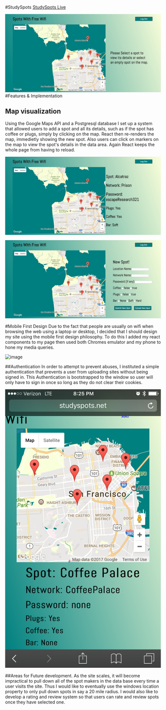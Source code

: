 #StudySpots
[StudySpots Live](http://www.studyspots.net)

![image](./docs/spotsnodata.jpeg)
#Features & Implementation

## Map visualization
Using the Google Maps API and a Postgresql database I set up a system that allowed users to add a spot and all its details, such as if the spot has coffee or plugs, simply by clicking on the map.  React then re-renders the map, immedietly showing the new spot.  Also users can click on markers on the map to view the spot's details in the data area.  Again React keeps the whole page from having to reload.

![image](./docs/spotdata.jpeg)

![image](./docs/spotsform.jpeg)

#Mobile First Design
Due to the fact that people are usually on wifi when browsing the web using a laptop or desktop, I decided that I should design my site using the mobile first design philosophy.  To do this I added my react components to my page then used both Chromes emulator and my phone to hone my media queries.

![image](./docs/spotauth.jpeg)

##Authentication
In order to attempt to prevent abuses, I instituted a simple authentication that prevents a user from uploading sites without being signed in.  This Authentication is bootstrapped to the window so user will only have to sign in once so long as they do not clear their cookies.

![image](./docs/spotsphone.PNG)

##Areas for Future development.
As the site scales, it will become impractical to pull down all of the spot makers in the data base every time a user visits the site.  Thus I would like to eventually use the windows location property to only pull down spots in say a 20 mile radius.  I would also like to develop a rating and review system so that users can rate and review spots once they have selected one.
